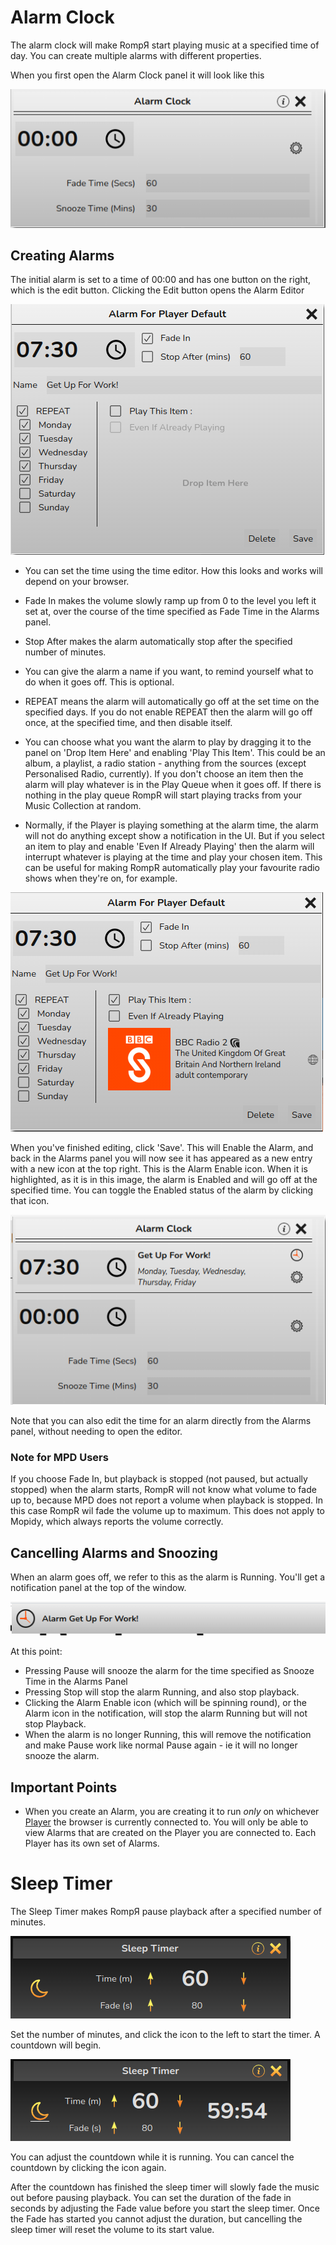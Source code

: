 # Alarm Clock

The alarm clock will make RompЯ start playing music at a specified time of day. You can create multiple alarms with different properties.

When you first open the Alarm Clock panel it will  look like this

![](images/alarmclock1.png)

## Creating Alarms

The initial alarm is set to a time of 00:00 and has one button on the right, which is the edit button. Clicking the Edit button
opens the Alarm Editor

![](images/alarmclock2.png)

* You can set the time using the time editor. How this looks and works will depend on your browser.

* Fade In makes the volume slowly ramp up from 0 to the level you left it set at, over the course of the time specified as
Fade Time in the Alarms panel.

* Stop After makes the alarm automatically stop after the specified number of minutes.

* You can give the alarm a name if you want, to remind yourself what to do when it goes off. This is optional.

* REPEAT means the alarm will automatically go off at the set time on the specified days.
If you do not enable REPEAT then the alarm will go off once, at the specified time, and then disable itself.

* You can choose what you want the alarm to play by dragging it to the panel on 'Drop Item Here' and enabling 'Play This Item'.
This could be an album, a playlist, a radio station - anything from the sources (except Personalised Radio, currently).
If you don't choose an item then the alarm will play whatever is in the Play Queue when it goes off. If there is nothing
in the play queue RompR will start playing tracks from your Music Collection at random.

* Normally, if the Player is playing something at the alarm time, the alarm will not do anything except show a notification in the UI.
But if you select an item to play and enable 'Even If Already Playing' then the alarm will interrupt whatever is playing at the time
and play your chosen item. This can be useful for making RompR automatically play your favourite radio shows when they're on, for example.

![](images/alarmclock3.png)

When you've finished editing, click 'Save'. This will Enable the Alarm, and back in the Alarms panel you will now see it has
appeared as a new entry with a new icon at the top right. This is the Alarm Enable icon. When it is highlighted, as it is in this image,
the alarm is Enabled and will go off at the specified time. You can toggle the Enabled status of the alarm by clicking that icon.

![](images/alarmclock4.png)

Note that you can also edit the time for an alarm directly from the Alarms panel, without needing to open the editor.

### Note for MPD Users

If you choose Fade In, but playback is stopped (not paused, but actually stopped) when the alarm starts, RompR will not know
what volume to fade up to, because MPD does not report a volume when playback is stopped. In this case RompR wil fade the volume
up to maximum. This does not apply to Mopidy, which always reports the volume correctly.

## Cancelling Alarms and Snoozing

When an alarm goes off, we refer to this as the alarm is Running. You'll get a notification panel at the top of the window.

![](images/alarmclock5.png)

At this point:

* Pressing Pause will snooze the alarm for the time specified as Snooze Time in the Alarms Panel
* Pressing Stop will stop the alarm Running, and also stop playback.
* Clicking the Alarm Enable icon (which will be spinning round), or the Alarm icon in the notification, will stop the alarm
Running but will not stop Playback.
* When the alarm is no longer Running, this will remove the notification and make Pause work like normal Pause again -
ie it will no longer snooze the alarm.

## Important Points

* When you create an Alarm, you are creating it to run *only* on whichever [Player](/RompR/Using-Multiple-Players) the browser
is currently connected to. You will only be able to view Alarms that are created on the Player you are connected to.
Each Player has its own set of Alarms.

# Sleep Timer

The Sleep Timer makes RompЯ pause playback after a specified number of minutes.

![](images/sleeptimer.png)

Set the number of minutes, and click the icon to the left to start the timer. A countdown will begin.

![](images/sleeptimer2.png)

You can adjust the countdown while it is running. You can cancel the countdown by clicking the icon again.

After the countdown has finished the sleep timer will slowly fade the music out before pausing playback. You can set the duration of the fade in seconds
by adjusting the Fade value before you start the sleep timer.
Once the Fade has started you cannot adjust the duration, but cancelling the sleep timer will reset the volume to
its start value.

